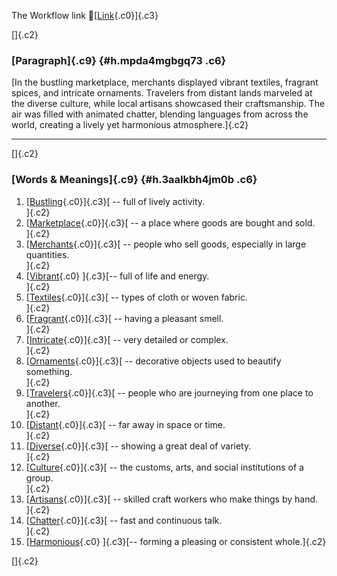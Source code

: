 The Workflow link
👏[[Link](https://www.google.com/url?q=http://www.google.com&sa=D&source=editors&ust=1760025619866141&usg=AOvVaw3zN5i060NapPy3AO9KXaqV){.c0}]{.c3}

[]{.c2}

### [Paragraph]{.c9} {#h.mpda4mgbgq73 .c6}

[In the bustling marketplace, merchants displayed vibrant textiles,
fragrant spices, and intricate ornaments. Travelers from distant lands
marveled at the diverse culture, while local artisans showcased their
craftsmanship. The air was filled with animated chatter, blending
languages from across the world, creating a lively yet harmonious
atmosphere.]{.c2}

------------------------------------------------------------------------

[]{.c2}

### [Words & Meanings]{.c9} {#h.3aalkbh4jm0b .c6}

1.  [[Bustling](https://www.google.com/url?q=http://www.google.com&sa=D&source=editors&ust=1760025619866787&usg=AOvVaw1HM8lD6su-Pco6O6EvNmIu){.c0}]{.c3}[ --
    full of lively activity.\
    ]{.c2}
2.  [[Marketplace](https://www.google.com/url?q=http://www.google.com&sa=D&source=editors&ust=1760025619866914&usg=AOvVaw2Mw-oaUl1Yy6n8RTkLfPMm){.c0}]{.c3}[ --
    a place where goods are bought and sold.\
    ]{.c2}
3.  [[Merchants](https://www.google.com/url?q=http://www.google.com&sa=D&source=editors&ust=1760025619867036&usg=AOvVaw3SqUyGa4TDAocGijrN7zA7){.c0}]{.c3}[ --
    people who sell goods, especially in large quantities.\
    ]{.c2}
4.  [[Vibrant](https://www.google.com/url?q=http://www.google.com&sa=D&source=editors&ust=1760025619867174&usg=AOvVaw22uATroE3e15X8JTaCOmsL){.c0}
    ]{.c3}[-- full of life and energy.\
    ]{.c2}
5.  [[Textiles](https://www.google.com/url?q=http://www.google.com&sa=D&source=editors&ust=1760025619867274&usg=AOvVaw35Tdt7mhKhgulyu5rzE5_R){.c0}]{.c3}[ --
    types of cloth or woven fabric.\
    ]{.c2}
6.  [[Fragrant](https://www.google.com/url?q=http://www.google.com&sa=D&source=editors&ust=1760025619867383&usg=AOvVaw1jnWlqHRUWhr_9TkM_ojNu){.c0}]{.c3}[ --
    having a pleasant smell.\
    ]{.c2}
7.  [[Intricate](https://www.google.com/url?q=http://www.google.com&sa=D&source=editors&ust=1760025619867484&usg=AOvVaw2aEEvhfIFxooLH8K_h75Xa){.c0}]{.c3}[ --
    very detailed or complex.\
    ]{.c2}
8.  [[Ornaments](https://www.google.com/url?q=http://www.google.com&sa=D&source=editors&ust=1760025619867586&usg=AOvVaw3wjJCAX7j7-sbYPt9b0jxA){.c0}]{.c3}[ --
    decorative objects used to beautify something.\
    ]{.c2}
9.  [[Travelers](https://www.google.com/url?q=http://www.google.com&sa=D&source=editors&ust=1760025619867706&usg=AOvVaw0B-Pne9Iwo0IsXdT5zRj8Y){.c0}]{.c3}[ --
    people who are journeying from one place to another.\
    ]{.c2}
10. [[Distant](https://www.google.com/url?q=http://www.google.com&sa=D&source=editors&ust=1760025619867831&usg=AOvVaw3MLv-o3H1vsvCLuwgsY-Mg){.c0}]{.c3}[ --
    far away in space or time.\
    ]{.c2}
11. [[Diverse](https://www.google.com/url?q=http://www.google.com&sa=D&source=editors&ust=1760025619867945&usg=AOvVaw3UU3I_mBOW_oaG6eodMIi6){.c0}]{.c3}[ --
    showing a great deal of variety.\
    ]{.c2}
12. [[Culture](https://www.google.com/url?q=http://www.google.com&sa=D&source=editors&ust=1760025619868062&usg=AOvVaw2kzL7SF5quyhTsqn_SxgFv){.c0}]{.c3}[ --
    the customs, arts, and social institutions of a group.\
    ]{.c2}
13. [[Artisans](https://www.google.com/url?q=http://www.google.com&sa=D&source=editors&ust=1760025619868192&usg=AOvVaw3kQy47toF0q__eKaD-A7k0){.c0}]{.c3}[ --
    skilled craft workers who make things by hand.\
    ]{.c2}
14. [[Chatter](https://www.google.com/url?q=http://www.google.com&sa=D&source=editors&ust=1760025619868314&usg=AOvVaw29xlT_rox26apI0ST_0QiQ){.c0}]{.c3}[ --
    fast and continuous talk.\
    ]{.c2}
15. [[Harmonious](https://www.google.com/url?q=http://www.google.com&sa=D&source=editors&ust=1760025619868424&usg=AOvVaw27sKecFejIDz5M4mEreGRN){.c0}
    ]{.c3}[-- forming a pleasing or consistent whole.]{.c2}

[]{.c2}
